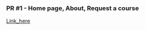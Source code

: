 ### PR #1 - Home page, About, Request a course
[Link_here](https://www.figma.com/file/tmyX2TJDyrSShcgUFri9EL/Edumi-Landing-page?type=design&node-id=8-56&mode=design&t=IyM72n3ZWqBHrwOl-0)
